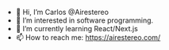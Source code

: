 - 👋 Hi, I’m Carlos @Airestereo
- 👀 I’m interested in software programming.
- 🌱 I’m currently learning React/Next.js
- 📫 How to reach me: https://airestereo.com/

<!---
Airestereo/Airestereo is a ✨ special ✨ repository because its `README.md` (this file) appears on your GitHub profile.
You can click the Preview link to take a look at your changes.
--->
